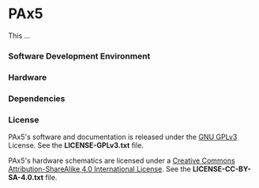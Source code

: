 
# PAx5

This ...

### Software Development Environment

### Hardware

### Dependencies

### License

PAx5's software and documentation is released under the [GNU GPLv3](http://www.gnu.org/licenses/gpl-3.0.html) License. See the __LICENSE-GPLv3.txt__ file.

PAx5's hardware schematics are licensed under a [Creative Commons Attribution-ShareAlike 4.0 International License](http://creativecommons.org/licenses/by-sa/4.0/).
See the __LICENSE-CC-BY-SA-4.0.txt__ file.
